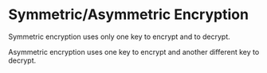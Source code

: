 # Symmetric/Asymmetric Encryption

Symmetric encryption uses only one key to encrypt and to decrypt.

Asymmetric encryption uses one key to encrypt and another different key to decrypt.

